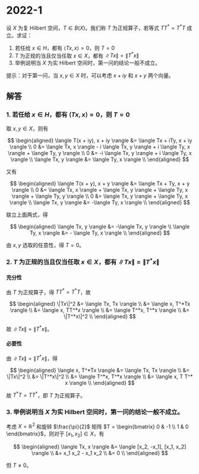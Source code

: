 # 2022-1

设 $X$ 为复 Hilbert 空间，$T \in B(X)$。我们称 $T$ 为正规算子，若等式 $TT^* = T^*T$ 成立。求证：

1. 若任给 $x \in H$，都有 $\langle Tx, x \rangle = 0$，则 $T = 0$
2. $T$ 为正规的当且仅当任取 $x \in X$，都有 $\|Tx\| = \|T^*x\|$
3. 举例说明当 $X$ 为实 Hilbert 空间时，第一问的结论一般不成立。

提示：对于第一问，当 $x, y \in X$ 时，可以考虑 $x + iy$ 和 $x + y$ 两个向量。

## 解答

### 1. 若任给 $x \in H$，都有 $\langle Tx, x \rangle = 0$，则 $T = 0$

取 $x, y \in X$，则有

$$
\begin{aligned}
\langle T(x + iy), x + iy \rangle &= \langle Tx + iTy, x + iy \rangle \\
0 &= \langle Tx, x \rangle - i \langle Tx, y \rangle + i \langle Ty, x \rangle + \langle Ty, y \rangle \\
0 &= -i \langle Tx, y \rangle + i \langle Ty, x \rangle \\
\langle Tx, y \rangle &= \langle Ty, x \rangle \\
\end{aligned}
$$

又有

$$
\begin{aligned}
\langle T(x + y), x + y \rangle &= \langle Tx + Ty, x + y \rangle \\
0 &= \langle Tx, x \rangle + \langle Tx, y \rangle + \langle Ty, x \rangle + \langle Ty, y \rangle \\
0 &= \langle Tx, y \rangle + \langle Ty, x \rangle \\
\langle Tx, y \rangle &= -\langle Ty, x \rangle \\
\end{aligned}
$$

联立上面两式，得

$$
\begin{aligned}
\langle Tx, y \rangle &= -\langle Tx, y \rangle \\
\langle Ty, x \rangle &= - \langle Ty, x \rangle \\
\end{aligned}
$$

由 $x, y$ 选取的任意性，得 $T = 0$。

### 2. $T$ 为正规的当且仅当任取 $x \in X$，都有 $\|Tx\| = \|T^*x\|$

#### 充分性

由 $T$ 为正规算子，得 $TT^* = T^*T$，故

$$
\begin{aligned}
\|Tx\|^2 &= \langle Tx, Tx \rangle \\
&= \langle x, T^*Tx \rangle \\
&= \langle x, TT^*x \rangle \\
&= \langle T^*x, T^*x \rangle \\
&= \|T^*x\|^2 \\
\end{aligned}
$$

故 $\|Tx\| = \|T^*x\|$。

#### 必要性

由 $\|Tx\| = \|T^*x\|$，得

$$
\begin{aligned}
\langle x, T^*Tx \rangle &= \langle Tx, Tx \rangle \\
&= \|Tx\|^2 \\
&= \|T^*x\|^2 \\
&= \langle T^*x, T^*x \rangle \\
&= \langle x, T T^* x \rangle \\
\end{aligned}
$$

故 $T^*T = TT^*$，即 $T$ 为正规算子。

### 3. 举例说明当 $X$ 为实 Hilbert 空间时，第一问的结论一般不成立。

考虑 $X = \mathbb{R}^2$ 和旋转 $\frac{\pi}{2}$ 矩阵 $T = \begin{bmatrix} 0 & -1 \\ 1 & 0 \end{bmatrix}$，则对于 $[x_1, x_2] \in X$，有

$$
\begin{aligned}
\langle Tx, x \rangle &= \langle [x_2, -x_1], [x_1, x_2] \rangle \\
&= x_1 x_2 - x_1 x_2 \\
&= 0 \\
\end{aligned}
$$

但 $T \neq 0$。
